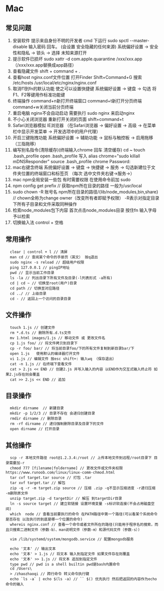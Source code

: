 # Mac
## 常见问题
  1. 安装软件 提示来自身份不明的开发者
    cmd 下运行 sudo spctl --master-disable 输入密码 回车。 (会设置 安全隐藏的任何来源)
    系统偏好设置 -> 安全性和隐私 -> 锁头 -> 选择 未知来源打开
  2. 提示软件已损坏 sudo xattr -d com.apple.quarantine /xxx/xxx.app （/xxx/xxx.app替换成app路径）
  3. 查看隐藏文件 shift + command + .
  4. 查看host nginx.conf文件位置 打开Finder Shift+Command+G 搜索 /etc/hosts /usr/local/etc/nginx/nginx.conf
  5. 取消f1到fn的默认功能 使之可以设置快捷键 系统偏好设置 -> 键盘 -> 勾选 将F1、F2等键用作标准功能键
  6. 终端操作 command+n新打开终端窗口 command+t新打开分页终端 command+w关闭当前分页终端
  7. 重启电脑 nginx不会自动启动 需要执行 sudo nginx 来启动nginx
  8. 不小心关闭浏览器 重新打开关闭的页面 shift+command+t
  9. Safari浏览器模拟 IE浏览器 （在Safari浏览器 -> 偏好设置 -> 高级 -> 在菜单栏中显示开发菜单 -> 开发选项中的用户代理）
  10. 开启三键拖拽功能 系统偏好设置 -> 辅助功能 -> 鼠标与触控板 -> 启用拖移（三指拖移）
  11. 编写别名指令(清除缓存)(终端输入chrome 回车 清空缓存)
    cd ~
    touch .bash_profile
    open .bash_profile
    写入 alias chrome="sudo killall mDNSResponder"
    source .bash_profile
    chrome
    Password:
  12. mac右键含终端 系统偏好设置 -> 键盘 -> 快捷键 -> 服务 -> 勾选新建位于文件夹位置的终端窗口和标签页 （每次 选中文件夹右键->服务->）
  13. mac npm全局安装一些包 有时需要权限 在使用命令前加 sudo
  14. npm config get prefix // 获取npm所在目录的路径 一般为/usr/local
  15. sudo chown -R 账号名 npm所在目录的路径/{lib/node_modules,bin,share} // chown全称为change owner（改变所有者即赋予权限） -R表示对指定目录下所有子目录和文件采取同种操作
  16. 检索node_modules包下内容 首次点击node_modules目录 按住fn 输入字母予以检索
  17. 切换输入法 control + 空格

## 常用操作
```
  clear | control + l // 清屏
  man cd // 查阅某个命令的手册页（英文） 按q退出
  sudo nginx -s reload // 超级用户权限
  ping 127.0.0.1 // pingIP地址
  pwd // 显示当前工作目录
  ls -la // 列出目录下所有文件及目录(-l列表形式 -a所有)
  cd | cd ~ // 切换至root(用户)目录
  cd path // 切换至对应路径
  cd ../ // 上级目录
  cd - // 返回上一个访问的目录目录
```

## 文件操作
```
  touch 1.js // 创建文件
  rm *.d.ts // 删除所有.d.ts文件
  mv 1.html images/1.js // 移动文件 或 更改文件名
  cp 1.js foo/ // 将文件拷贝到目录下
  cp -r foo/ bar/ // 将当前目录foo/下的所有文件复制到新目录bar/下
  open 1.js   使用默认的编译器打开文件
  vi 1.js // 编辑文件 按esc shift+: 输入wq （保存退出）
  cat -n 1.js // 在终端下查看文件
  cat > 2.js << END // 创建2.js 并写入输入的内容 以END作为交互式输入终止符 如果2.js存在则会覆盖
  cat >> 2.js << END // 追加
```
## 目录操作
```
  mkdir dirname  // 新建目录
  mkdir -p 1/2/3 // 目录不存在 会递归创建目录
  rmdir dirname // 删除目录
  rm -rf dirname // 递归强制删除目录及目录下的文件
  open dirname // 打开目录
```
## 其他操作
```
  scp -r 本地文件路径 root@1.2.3.4:/root // 上传本地文件到远程/root目录下 目录需要加-r
  chmod 777 [filename|foldername] // 更改文件或文件夹权限 https://www.runoob.com/linux/linux-comm-chmod.html
  tar cvf target.tar source // 打包 .tar
  tar xvf target.tar // 解包
  zip -q -r -m target.zip source // 压缩 .zip -q不显示压缩进度 -r递归压缩 -m删除原文件
  unzip target.zip -d targetDir // 解压 到targetDir目录
  ln -s source target // 建立软链接 设置环境变量 -s标识软连接(不会占用磁盘空间)
  which  node // 查看当前要执行的命令 在PATH路径中第一个路径(可以看某个系统命令是否存在 以及执行的到底是哪一个位置的命令)
  whereis nginx.conf // 查看一个命令或者文件所在的路径(只能用于程序名的搜索，而且只搜索二进制文件（参数-b）、man说明文件（参数-m）和源代码文件（参数-s）)

  vim /lib/systemd/system/mongodb.service // 配置mongodb服务

  echo '文本' // 输出文本
  echo '文本' > 1.js // 将文本 输入到指定文件 如果文件存在则覆盖
  echo '文本' >> 1.js // 将文本 追加到指定文件
  type pwd // pwd is a shell builtin pwd是bash内置命令
  cd /Users\
  > /zhaozhaoqi // 跨行命令 转义命令执行键
  echo `ls -a` | echo $(ls -a) // `` $() 优先执行 然后把返回的内容作为echo命令的输入
```
